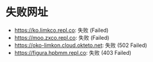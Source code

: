 # 失败网址
- https://ko.limkco.repl.co: 失败 (Failed)
- https://moo.zxco.repl.co: 失败 (Failed)
- https://oko-limkon.cloud.okteto.net: 失败 (502
Failed)
- https://figura.hpbmm.repl.co: 失败 (403
Failed)
